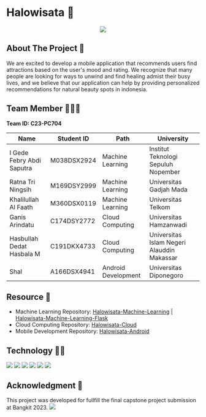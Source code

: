 # Halowisata 👋

<p align="center">
    <img src="https://raw.githubusercontent.com/halowisata/.github/main/LOGO-4.png">
</p>

## About The Project 💬

We are excited to develop a mobile application that recommends users find attractions based on the user's mood
and rating. We recognize that many people are looking for ways to unwind and find healing admist their busy lives, and we believe that our application can help by providing personalized recommendations for natural beauty spots in indonesia.

## Team Member 👨‍👧‍👦

<b>Team ID: C23-PC704</b>

| Name                      | Student ID  | Path                | University                                 |
| ------------------------- | ----------- | ------------------- | ------------------------------------------ |
| I Gede Febry Abdi Saputra | M038DSX2924 | Machine Learning    | Institut Teknologi Sepuluh Nopember        |
| Ratna Tri Ningsih         | M169DSY2999 | Machine Learning    | Universitas Gadjah Mada                    |
| Khalilullah Al Faath      | M360DSX0119 | Machine Learning    | Universitas Telkom                         |
| Ganis Arindatu            | C174DSY2772 | Cloud Computing     | Universitas Hamzanwadi                     |
| Hasbullah Dedat Hasbala M | C191DKX4733 | Cloud Computing     | Universitas Islam Negeri Alauddin Makassar |
| Shal                      | A166DSX4941 | Android Development | Universitas Diponegoro                     |

## Resource 🧰

- Machine Learning Repository: [Halowisata-Machine-Learning](https://github.com/halowisata/ViVe-Machine-Learning) | [Halowisata-Machine-Learning-Flask](https://github.com/halowisata/ViVe-Machine-Learning-Flask)
- Cloud Computing Repository: [Halowisata-Cloud](https://github.com/halowisata/ViVe-Cloud)
- Mobile Development Repository: [Halowisata-Android](https://github.com/halowisata/ViVe-Android)

## Technology 👨‍💻

![](https://img.shields.io/badge/python-3670A0?style=flat&logo=python&logoColor=ffdd54) ![](https://img.shields.io/badge/Kotlin-0095D5?&style=flat&logo=kotlin&logoColor=white) ![](https://img.shields.io/badge/TensorFlow-FF6F00?style=flat&logo=tensorflow&logoColor=white) ![](https://img.shields.io/badge/Flask-000000?style=flat&logo=flask&logoColor=white) ![](https://img.shields.io/badge/Google_Cloud-4285F4?style=flat&logo=google-cloud&logoColor=white) ![](https://img.shields.io/badge/Figma-F24E1E?style=flat&logo=figma&logoColor=white)

## Acknowledgment 🙌

This project was developed for fullfill the final capstone project submission at Bangkit 2023.
![](https://hackmd.io/_uploads/r1VL5VVvh.png)
